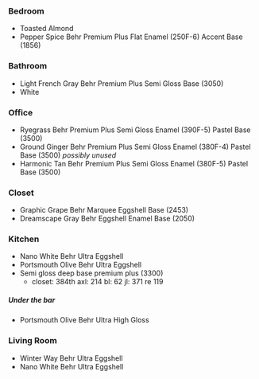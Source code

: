 ### Bedroom

- Toasted Almond
- Pepper Spice Behr Premium Plus Flat Enamel (250F-6) Accent Base (1856)


### Bathroom

- Light French Gray Behr Premium Plus Semi Gloss Base (3050)
- White

### Office

- Ryegrass Behr Premium Plus Semi Gloss Enamel (390F-5) Pastel Base (3500)
- Ground Ginger Behr Premium Plus Semi Gloss Enamel (380F-4) Pastel Base (3500) _possibly unused_
- Harmonic Tan Behr Premium Plus Semi Gloss Enamel (380F-5) Pastel Base (3500)

### Closet

- Graphic Grape Behr Marquee Eggshell Base (2453)
- Dreamscape Gray Behr Eggshell Enamel Base (2050)

### Kitchen

- Nano White Behr Ultra Eggshell
- Portsmouth Olive Behr Ultra Eggshell
- Semi gloss deep base premium plus (3300)
    - closet: 384th axl: 214 bl: 62 jl: 371 re 119
  
##### Under the bar
- Portsmouth Olive Behr Ultra High Gloss

### Living Room

- Winter Way Behr Ultra Eggshell
- Nano White Behr Ultra Eggshell
